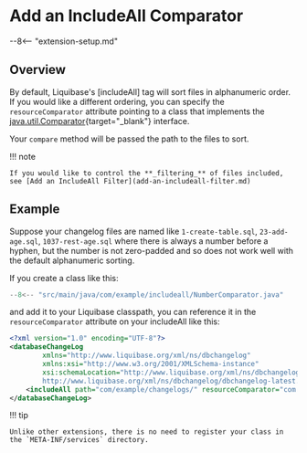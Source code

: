 # Add an IncludeAll Comparator

--8<-- "extension-setup.md"

## Overview

By default, Liquibase's [includeAll] tag will sort files in alphanumeric order.
If you would like a different ordering, you can specify the `resourceComparator` attribute pointing to a class that implements the [java.util.Comparator<String>](https://docs.oracle.com/en/java/javase/17/docs/api/java.base/java/util/Comparator.html){target="_blank"} interface.

Your `compare` method will be passed the path to the files to sort.

!!! note

    If you would like to control the **_filtering_** of files included, see [Add an IncludeAll Filter](add-an-includeall-filter.md) 

## Example

Suppose your changelog files are named like `1-create-table.sql`, `23-add-age.sql`, `1037-rest-age.sql` where there is always a number before a hyphen, but the number is not
zero-padded and so does not work well with the default alphanumeric sorting.

If you create a class like this:

```java
--8<-- "src/main/java/com/example/includeall/NumberComparator.java"
```

and add it to your Liquibase classpath, you can reference it in the `resourceComparator` attribute on your includeAll like this:

```xml
<?xml version="1.0" encoding="UTF-8"?>
<databaseChangeLog
        xmlns="http://www.liquibase.org/xml/ns/dbchangelog"
        xmlns:xsi="http://www.w3.org/2001/XMLSchema-instance"
        xsi:schemaLocation="http://www.liquibase.org/xml/ns/dbchangelog
        http://www.liquibase.org/xml/ns/dbchangelog/dbchangelog-latest.xsd">
    <includeAll path="com/example/changelogs/" resourceComparator="com.example.includeall.NumberComparator"/>
</databaseChangeLog>
```

!!! tip

    Unlike other extensions, there is no need to register your class in the `META-INF/services` directory. 